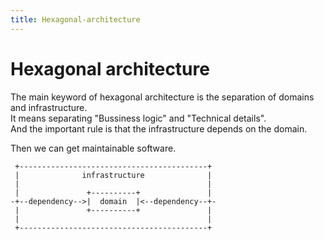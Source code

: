 ```yaml
---
title: Hexagonal-architecture
---
```


# Hexagonal architecture

The main keyword of hexagonal architecture is the separation of domains and infrastructure.  
It means separating "Bussiness logic" and "Technical details".  
And the important rule is that the infrastructure depends on the domain.  

Then we can get maintainable software.
```
 +------------------------------------------+  
 |              infrastructure              |  
 |                                          |  
 |               +----------+               |  
-+--dependency-->|  domain  |<--dependency--+-  
 |               +----------+               |  
 |                                          |  
 +------------------------------------------+  
```